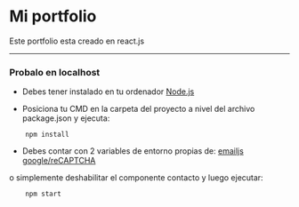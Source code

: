 # Mi portfolio
Este portfolio esta creado en react.js

------------

### Probalo en localhost
- Debes tener instalado en tu ordenador [Node.js](https://nodejs.org/es/)

- Posiciona tu CMD en la carpeta del proyecto a nivel del archivo package.json y ejecuta:

```
	npm install
```
- Debes contar con 2 variables de entorno propias de: 
	[emailjs](https://www.emailjs.com/)
	[google/reCAPTCHA](https://www.google.com/recaptcha/about/)
	
o simplemente deshabilitar el componente contacto y luego ejecutar:

```
	npm start
```
